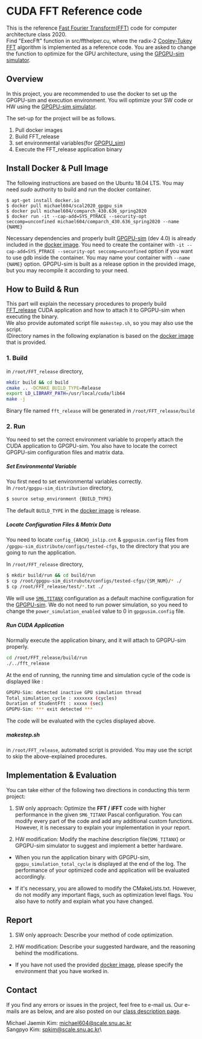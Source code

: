 # CUDA FFT Reference code
This is the reference [Fast Fourier Transform(FFT)][fft_release] code for computer architecture class 2020.\
Find "ExecFft" function in src/ffthelper.cu, where the radix-2 [Cooley-Tukey FFT][cooley-tukey] algorithm is implemented as a reference code. You are asked to change the function to optimize for the GPU architecture, using the [GPGPU-sim simulator][gpgpu-sim].


[class_page]: https://scale-snu.github.io/jekyll/update/2020/03/16/aca2020-lecture-01.html
[docker_image]: https://hub.docker.com/r/michael604/comparch_430.636_spring2020
[gpgpu-sim]: https://github.com/gpgpu-sim/gpgpu-sim_distribution
[fft_release]: https://github.com/gajh-classes/FFT_reference
[cooley-tukey]: https://en.wikipedia.org/wiki/Cooley%E2%80%93Tukey_FFT_algorithm
[machine_config]: https://github.com/gpgpu-sim/gpgpu-sim_distribution/tree/dev/configs/tested-cfgs/SM6_TITANX


## Overview
In this project, you are recommended to use the docker to set up the GPGPU-sim and execution environment. You will optimize your SW code or HW using the [GPGPU-sim simulator][gpgpu-sim]. 

The set-up for the project will be as follows. 
1. Pull docker images
2. Build FFT_release
3. set environmental variables(for [GPGPU_sim][gpgpu-sim])
4. Execute the FFT_release application binary


## Install Docker & Pull Image
The following instructions are based on the Ubuntu 18.04 LTS. You may need *sudo* authority to build and run the docker container.

```
$ apt-get install docker.io
$ docker pull michael604/scal2020_gpgpu_sim
$ docker pull michael604/comparch_430.636_spring2020
$ docker run -it --cap-add=SYS_PTRACE --security-opt seccomp=unconfined michael604/comparch_430.636_spring2020 --name {NAME}
```
Necessary dependencies and properly built [GPGPU-sim][gpgpu-sim] (dev 4.0) is already included in the [docker image][docker_image].
You need to create the container with `-it --cap-add=SYS_PTRACE --security-opt seccomp=unconfined` option if you want to use gdb inside the container. You may name your container with `--name {NAME}` option.
GPGPU-sim is built as a release option in the provided image, but you may recompile it according to your need.


## How to Build & Run
This part will explain the necessary procedures to properly build [FFT_release][fft_release] CUDA application and how to attach it to GPGPU-sim when executing the binary.\
We also provide automated script file `makestep.sh`, so you may also use the script.\
(Directory names in the following explanation is based on the [docker image][docker_image] that is provided.

### 1. Build
in `/root/FFT_release` directory,
```bash
mkdir build && cd build
cmake .. -DCMAKE_BUILD_TYPE=Release
export LD_LIBRARY_PATH=/usr/local/cuda/lib64
make -j
```
Binary file named `fft_release` will be generated in `/root/FFT_release/build`

### 2. Run
You need to set the correct environment variable to properly attach the CUDA application to GPGPU-sim. You also have to locate the correct GPGPU-sim configuration files and matrix data.

##### Set Environmental Variable
You first need to set environmental variables correctly.\
In `/root/gpgpu-sim_distribution` directory,
```bash
$ source setup_environment {BUILD_TYPE}
```
The default `BUILD_TYPE` in the [docker image][docker_image] is release.

##### Locate Configuration Files & Matrix Data
You need to locate `config_{ARCH}_islip.cnt` & `gpgpusim.config` files from `/gpgpu-sim_distribute/configs/tested-cfgs`, to the directory that you are going to run the application.

In `/root/FFT_release` directory,
```bash
$ mkdir build/run && cd build/run
$ cp /root/gpgpu-sim_distrubute/configs/tested-cfgs/{SM_NUM}/* ./
$ cp /root/FFT_release/test/*.txt ./
```
We will use [`SM6_TITANX`][machine_config] configuration as a default machine configuration for the [GPGPU-sim][gpgpu-sim]. We do not need to run power simulation, so you need to change the `power_simulation_enabled` value to 0 in `gpgpusim.config` file.

##### Run CUDA Application
Normally execute the application binary, and it will attach to GPGPU-sim properly.
```bash
cd /root/FFT_release/build/run
./../fft_release
```
At the end of running, the running time and simulation cycle of the code is displayed like :
```bash
GPGPU-Sim: detected inactive GPU simulation thread
Total_simulation_cycle : xxxxxxx (cycles)
Duration of StudentFft : xxxxx (sec)
GPGPU-Sim: *** exit detected ***
```
The code will be evaluated with the cycles displayed above.
##### makestep.sh
in `/root/FFT_release`, automated script is provided. You may use the script to skip the above-explained procedures.



## Implementation & Evaluation
You can take either of the following two directions in conducting
this term project:

1. SW only approach: Optimize the **FFT / iFFT** code with higher performance in the given `SM6_TITANX` Pascal configuration. You can modify every part of the code and add any additional custom functions. However, it is necessary to explain your implementation in your report. 

2. HW modification: Modify the machine description file(`SM6_TITANX`) or GPGPU-sim simulator to suggest and implement a better hardware.

* When you run the application binary with GPGPU-sim, `gpgpu_simulation_total_cycle` is displayed at the end of the log. The performance of your optimized code and application will be evaluated accordingly. 

* If it's necessary, you are allowed to modify the CMakeLists.txt. However, do not modify any important flags, such as optimization level flags. You also have to notify and explain what you have changed.



## Report

1. SW only approach: Describe your method of code optimization.

2. HW modification: Describe your suggested hardware, and the reasoning behind the modifications. 

* If you have not used the provided [docker image][docker_image], please specify the environment that you have worked in.

## Contact

If you find any errors or issues in the project, feel free to e-mail us. Our e-mails are as below, and are also posted on our [class description page][class_page].

Michael Jaemin Kim: michael604@scale.snu.ac.kr\
Sangpyo Kim: spkim@scale.snu.ac.kr\
